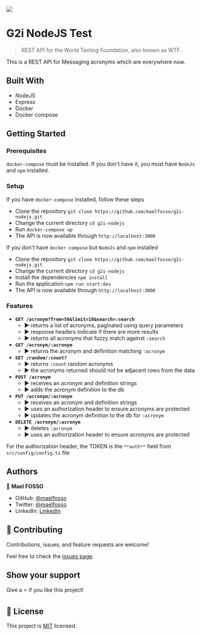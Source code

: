 ![](https://img.shields.io/badge/Microverse-blueviolet)

# G2i NodeJS Test

> REST API for the World Texting Foundation, also known as WTF.

This is a REST API for Messaging acronyms which are everywhere now.

## Built With

- NodeJS
- Express
- Docker
- Docker compose


## Getting Started

### Prerequisites

`docker-compose` must be installed. If you don't have it, you must have `NodeJs` and `npm` installed.

### Setup

If you have `docker-compose` installed, follow these steps
- Clone the repository `git clone https://github.com/maelfosso/g2i-nodejs.git`
- Change the current directory `cd g2i-nodejs`
- Run `docker-compose up`
- The API is now available through `http://localhost:3000`

If you don't have `docker-compose` but `NodeJs` and `npm` installed

- Clone the repository `git clone https://github.com/maelfosso/g2i-nodejs.git`
- Change the current directory `cd g2i-nodejs`
- Install the dependencies `npm install`
- Run the application `npm run start:dev`
- The API is now available through `http://localhost:3000`

### Features

- **`GET /acronym?from=50&limit=10&search=:search`**
  - ▶ returns a list of acronyms, paginated using query parameters
  - ▶ response headers indicate if there are more results
  - ▶ returns all acronyms that fuzzy match against `:search`
- **`GET /acronym/:acronym`**
  - ▶ returns the acronym and definition matching `:acronym`
- **`GET /random/:count?`**
  - ▶ returns `:count` random acronyms
  - ▶ the acronyms returned should not be adjacent rows from the data
- **`POST /acronym`**
  - ▶ receives an acronym and definition strings
  - ▶ adds the acronym definition to the db
- **`PUT /acronym/:acronym`**
  - ▶ receives an acronym and definition strings
  - ▶ uses an authorization header to ensure acronyms are protected
  - ▶ updates the acronym definition to the db for `:acronym`
- **`DELETE /acronym/:acronym`**
  - ▶ deletes `:acronym`
  - ▶ uses an authorization header to ensure acronyms are protected

For the authorization header, the TOKEN is the `**auth**` field from `src/config/config.ts` file

## Authors

👤 **Mael FOSSO**

- GitHub: [@maelfosso](https://github.com/maelfosso)
- Twitter: [@maelfosso](https://twitter.com/maelfosso)
- LinkedIn: [LinkedIn](https://www.linkedin.com/in/mael-fosso-650b6346/)

## 🤝 Contributing

Contributions, issues, and feature requests are welcome!

Feel free to check the [issues page](issues/).

## Show your support

Give a ⭐️ if you like this project!

## 📝 License

This project is [MIT](lic.url) licensed.